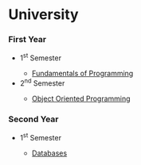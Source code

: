# University

### First Year
<ul>
  <li>1<sup>st</sup> Semester</li>
  <ul>
    <li><a href="https://github.com/oanapeter/University/tree/main/First%20year/First%20semester">Fundamentals of Programming</a></li>
  </ul>
  <li>2<sup>nd</sup> Semester</li>
  <ul>
    <li><a href="https://github.com/oanapeter/University/tree/main/First%20year/Second%20semester">Object Oriented Programming</a></li>
  </ul>
</ul>

### Second Year
<ul>
  <li>1<sup>st</sup> Semester</li>
  <ul>
    <li><a href="https://github.com/oanapeter/University/tree/main/Second%20year%20/First%20semester/Databases">Databases</a></li>
  </ul>
</ul>


